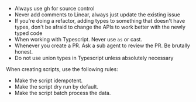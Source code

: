 - Always use gh for source control
- Never add comments to Linear, always just update the existing issue
- If you're doing a refactor, adding types to something that doesn't have types, don't be afraid to change the APIs to work better with the newly typed code
- When working with Typescript. Never use `as` or cast.
- Whenever you create a PR. Ask a sub agent to review the PR. Be brutally honest.
- Do not use union types in Typescript unless absolutely necessary

When creating scripts, use the following rules:

- Make the script idempotent.
- Make the script dry run by default.
- Make the script batch process the data.
